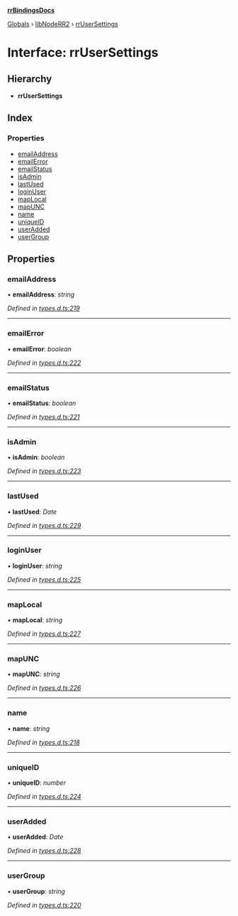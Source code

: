 **[rrBindingsDocs](../README.md)**

[Globals](../README.md) › [libNodeRR2](../modules/libnoderr2.md) › [rrUserSettings](libnoderr2.rrusersettings.md)

# Interface: rrUserSettings

## Hierarchy

* **rrUserSettings**

## Index

### Properties

* [emailAddress](libnoderr2.rrusersettings.md#emailaddress)
* [emailError](libnoderr2.rrusersettings.md#emailerror)
* [emailStatus](libnoderr2.rrusersettings.md#emailstatus)
* [isAdmin](libnoderr2.rrusersettings.md#isadmin)
* [lastUsed](libnoderr2.rrusersettings.md#lastused)
* [loginUser](libnoderr2.rrusersettings.md#loginuser)
* [mapLocal](libnoderr2.rrusersettings.md#maplocal)
* [mapUNC](libnoderr2.rrusersettings.md#mapunc)
* [name](libnoderr2.rrusersettings.md#name)
* [uniqueID](libnoderr2.rrusersettings.md#uniqueid)
* [userAdded](libnoderr2.rrusersettings.md#useradded)
* [userGroup](libnoderr2.rrusersettings.md#usergroup)

## Properties

###  emailAddress

• **emailAddress**: *string*

*Defined in [types.d.ts:219](https://github.com/Novalis15/RoyalRender-OpenExtensions/blob/5ba4523/rrNodeJS_rrBindings/nodeJS/win64/v6/types.d.ts#L219)*

___

###  emailError

• **emailError**: *boolean*

*Defined in [types.d.ts:222](https://github.com/Novalis15/RoyalRender-OpenExtensions/blob/5ba4523/rrNodeJS_rrBindings/nodeJS/win64/v6/types.d.ts#L222)*

___

###  emailStatus

• **emailStatus**: *boolean*

*Defined in [types.d.ts:221](https://github.com/Novalis15/RoyalRender-OpenExtensions/blob/5ba4523/rrNodeJS_rrBindings/nodeJS/win64/v6/types.d.ts#L221)*

___

###  isAdmin

• **isAdmin**: *boolean*

*Defined in [types.d.ts:223](https://github.com/Novalis15/RoyalRender-OpenExtensions/blob/5ba4523/rrNodeJS_rrBindings/nodeJS/win64/v6/types.d.ts#L223)*

___

###  lastUsed

• **lastUsed**: *Date*

*Defined in [types.d.ts:229](https://github.com/Novalis15/RoyalRender-OpenExtensions/blob/5ba4523/rrNodeJS_rrBindings/nodeJS/win64/v6/types.d.ts#L229)*

___

###  loginUser

• **loginUser**: *string*

*Defined in [types.d.ts:225](https://github.com/Novalis15/RoyalRender-OpenExtensions/blob/5ba4523/rrNodeJS_rrBindings/nodeJS/win64/v6/types.d.ts#L225)*

___

###  mapLocal

• **mapLocal**: *string*

*Defined in [types.d.ts:227](https://github.com/Novalis15/RoyalRender-OpenExtensions/blob/5ba4523/rrNodeJS_rrBindings/nodeJS/win64/v6/types.d.ts#L227)*

___

###  mapUNC

• **mapUNC**: *string*

*Defined in [types.d.ts:226](https://github.com/Novalis15/RoyalRender-OpenExtensions/blob/5ba4523/rrNodeJS_rrBindings/nodeJS/win64/v6/types.d.ts#L226)*

___

###  name

• **name**: *string*

*Defined in [types.d.ts:218](https://github.com/Novalis15/RoyalRender-OpenExtensions/blob/5ba4523/rrNodeJS_rrBindings/nodeJS/win64/v6/types.d.ts#L218)*

___

###  uniqueID

• **uniqueID**: *number*

*Defined in [types.d.ts:224](https://github.com/Novalis15/RoyalRender-OpenExtensions/blob/5ba4523/rrNodeJS_rrBindings/nodeJS/win64/v6/types.d.ts#L224)*

___

###  userAdded

• **userAdded**: *Date*

*Defined in [types.d.ts:228](https://github.com/Novalis15/RoyalRender-OpenExtensions/blob/5ba4523/rrNodeJS_rrBindings/nodeJS/win64/v6/types.d.ts#L228)*

___

###  userGroup

• **userGroup**: *string*

*Defined in [types.d.ts:220](https://github.com/Novalis15/RoyalRender-OpenExtensions/blob/5ba4523/rrNodeJS_rrBindings/nodeJS/win64/v6/types.d.ts#L220)*